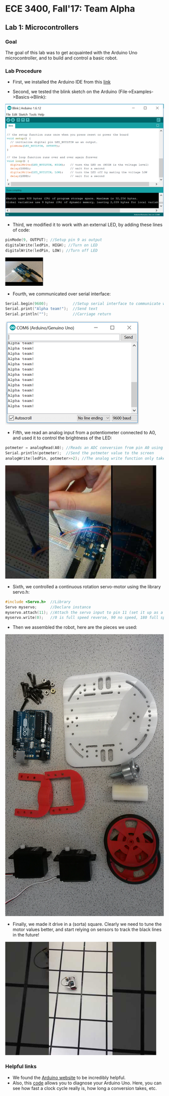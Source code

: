 # ECE 3400, Fall'17: Team Alpha

## Lab 1: Microcontrollers

### Goal

The goal of this lab was to get acquainted with the Arduino Uno microcontroller, and to build and control a basic robot. 

### Lab Procedure

* First, we installed the Arduino IDE from this [link](https://www.arduino.cc/en/Main/Software)

* Second, we tested the blink sketch on the Arduino (File->Examples->Basics->Blink):

![Blink sketch](images/Blink-sketch.png)

* Third, we modified it to work with an external LED, by adding these lines of code:

```C
pinMode(9, OUTPUT); //Setup pin 9 as output
digitalWrite(ledPin, HIGH); //Turn on LED
digitalWrite(ledPin, LOW); //Turn off LED
```
[![Blinky](images/thumbnail_blinky.jpg)](https://youtu.be/z8Kf3104ELw)


* Fourth, we communicated over serial interface:

```C
Serial.begin(9600);           //Setup serial interface to communicate with 9600 baudrate
Serial.print("Alpha team!");  //Send text 
Serial.println("");           //Carriage return
```

![ArduinoComm](images/ArduinoComm.png)

* Fifth, we read an analog input from a potentiometer connected to A0, and used it to control the brightness of the LED:

```C
potmeter = analogRead(A0); //Reads an ADC conversion from pin A0 using default settings for the ADC (10 bit conversion).
Serial.println(potmeter);  //Send the potmeter value to the screen
analogWrite(ledPin, potmeter>>2); //The analog write function only takes 8bits, so we have to divide our value by 4
```

[![Brightness_control](images/thumbnail_brightness_control.jpg)](https://youtu.be/uHotUJJCtIg)

* Sixth, we controlled a continuous rotation servo-motor using the library servo.h:

```C
#include <Servo.h>  //Library
Servo myservo;      //Declare instance
myservo.attach(11); //Attach the servo input to pin 11 (set it up as a pwm output, 20Hz)
myservo.write(0);   //0 is full speed reverse, 90 no speed, 180 full speed ahead
```

* Then we assembled the robot, here are the pieces we used:

![AssembledRobot](images/Assembly.jpg)

* Finally, we made it drive in a (sorta) square. Clearly we need to tune the motor values better, and start relying on sensors to track the black lines in the future!

[![RobotDrivingInaSquare](images/thumbnail_square.jpg)](https://youtu.be/ECudKlTpg3w)

### Helpful links

* We found the [Arduino website](http://lmgtfy.com/?q=arduino+analog+write%20Arduino%20website) to be incredibly helpful.
* Also, this [code](https://playground.arduino.cc/Main/ShowInfo) allows you to diagnose your Arduino Uno. Here, you can see how fast a clock cycle really is, how long a conversion takes, etc.
